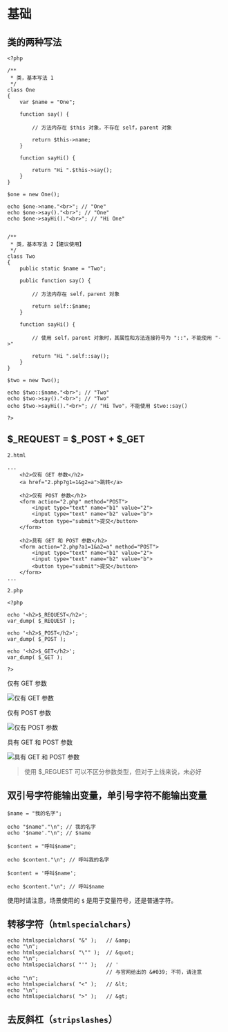 # 基础

## 类的两种写法

```
<?php

/**
 * 类，基本写法 1
 */
class One
{
    var $name = "One";

    function say() {

        // 方法内存在 $this 对象，不存在 self，parent 对象

        return $this->name;
    }

    function sayHi() {

        return "Hi ".$this->say();
    }
}

$one = new One();

echo $one->name."<br>"; // "One"
echo $one->say()."<br>"; // "One"
echo $one->sayHi()."<br>"; // "Hi One"


/**
 * 类，基本写法 2【建议使用】
 */
class Two
{
    public static $name = "Two";

    public function say() {

        // 方法内存在 self，parent 对象

        return self::$name;
    }

    function sayHi() {

        // 使用 self，parent 对象时，其属性和方法连接符号为 "::"，不能使用 "->"

        return "Hi ".self::say();
    }
}

$two = new Two();

echo $two::$name."<br>"; // "Two"
echo $two->say()."<br>"; // "Two"
echo $two->sayHi()."<br>"; // "Hi Two"，不能使用 $two::say()

?>
```

## $_REQUEST = $_POST + $_GET

`2.html`

```
...
    <h2>仅有 GET 参数</h2>
    <a href="2.php?g1=1&g2=a">跳转</a>

    <h2>仅有 POST 参数</h2>
    <form action="2.php" method="POST">
        <input type="text" name="b1" value="2">
        <input type="text" name="b2" value="b">
        <button type="submit">提交</button>
    </form>

    <h2>具有 GET 和 POST 参数</h2>
    <form action="2.php?a1=1&a2=a" method="POST">
        <input type="text" name="b1" value="2">
        <input type="text" name="b2" value="b">
        <button type="submit">提交</button>
    </form>
...
```

`2.php`

```
<?php

echo '<h2>$_REQUEST</h2>';
var_dump( $_REQUEST );

echo '<h2>$_POST</h2>';
var_dump( $_POST );

echo '<h2>$_GET</h2>';
var_dump( $_GET );

?>
```

仅有 GET 参数

![仅有 GET 参数](source/0001.png)

仅有 POST 参数

![仅有 POST 参数](source/0002.png)

具有 GET 和 POST 参数

![具有 GET 和 POST 参数](source/0003.png)

> 使用 $_REGUEST 可以不区分参数类型，但对于上线来说，未必好

## 双引号字符能输出变量，单引号字符不能输出变量

```
$name = "我的名字";

echo "$name"."\n"; // 我的名字
echo '$name'."\n"; // $name

$content = "呼叫$name";

echo $content."\n"; // 呼叫我的名字

$content = '呼叫$name';

echo $content."\n"; // 呼叫$name
```

使用时请注意，场景使用的 `$` 是用于变量符号，还是普通字符。

## 转移字符（`htmlspecialchars`）

```
echo htmlspecialchars( "&" );   // &amp;
echo "\n";
echo htmlspecialchars( "\"" );  // &quot;
echo "\n";
echo htmlspecialchars( "'" );   // '
                                // 与官网给出的 &#039; 不符，请注意
echo "\n";
echo htmlspecialchars( "<" );   // &lt;
echo "\n";
echo htmlspecialchars( ">" );   // &gt;
```

## 去反斜杠（`stripslashes`）
